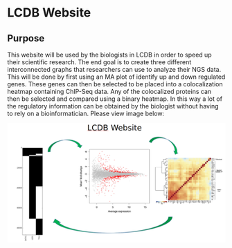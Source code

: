 LCDB Website
===============

## Purpose
This website will be used by the biologists in LCDB in order to speed up their
scientific research. The end goal is to create three different interconnected
graphs that researchers can use to analyze their NGS data.  This will be done
by first using an MA plot of identify up and down regulated genes.  These genes
can then be selected to be placed into a colocalization heatmap containing ChIP-Seq
data.  Any of the colocalized proteins can then be selected and compared using a
binary heatmap.  In this way a lot of the regulatory information can be obtained
by the biologist without having to rely on a bioinformatician.  Please view image
below:

![LCDB Website]( https://github.com/MediciPrime/Repository-Images/blob/master/lcdb_website.png )
